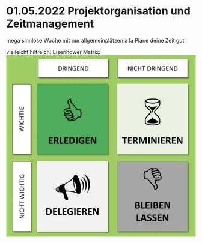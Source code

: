 # 01.05.2022 Projektorganisation und Zeitmanagement

mega sinnlose Woche mit nur allgemeinplätzen à la Plane deine Zeit gut.

vielleicht hilfreich: Eisenhower Matrix:
![2022-07-06_11.17.01.jpg](../images/2022-07-06_11.19.17.jpg)



